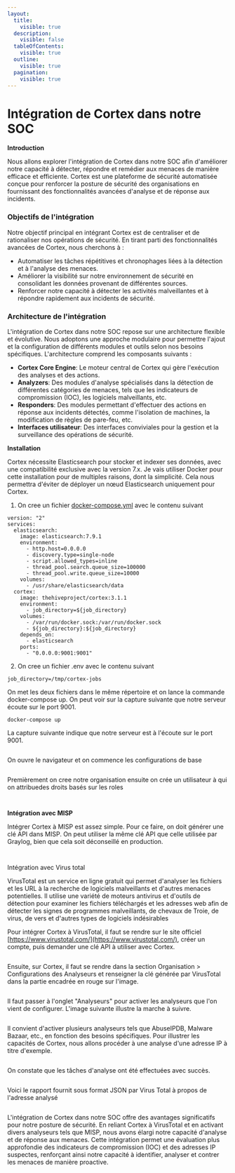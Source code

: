 ```yaml
---
layout:
  title:
    visible: true
  description:
    visible: false
  tableOfContents:
    visible: true
  outline:
    visible: true
  pagination:
    visible: true
---
```


# Intégration de Cortex dans notre SOC

**Introduction**

Nous allons explorer l'intégration de Cortex dans notre SOC afin d'améliorer notre capacité à détecter, répondre et remédier aux menaces de manière efficace et efficiente. Cortex est une plateforme de sécurité automatisée conçue pour renforcer la posture de sécurité des organisations en fournissant des fonctionnalités avancées d'analyse et de réponse aux incidents.

### Objectifs de l'intégration

Notre objectif principal en intégrant Cortex est de centraliser et de rationaliser nos opérations de sécurité. En tirant parti des fonctionnalités avancées de Cortex, nous cherchons à :

* Automatiser les tâches répétitives et chronophages liées à la détection et à l'analyse des menaces.
* Améliorer la visibilité sur notre environnement de sécurité en consolidant les données provenant de différentes sources.
* Renforcer notre capacité à détecter les activités malveillantes et à répondre rapidement aux incidents de sécurité.

### Architecture de l'intégration

L'intégration de Cortex dans notre SOC repose sur une architecture flexible et évolutive. Nous adoptons une approche modulaire pour permettre l'ajout et la configuration de différents modules et outils selon nos besoins spécifiques. L'architecture comprend les composants suivants :

* **Cortex Core Engine**: Le moteur central de Cortex qui gère l'exécution des analyses et des actions.
* **Analyzers**: Des modules d'analyse spécialisés dans la détection de différentes catégories de menaces, tels que les indicateurs de compromission (IOC), les logiciels malveillants, etc.
* **Responders**: Des modules permettant d'effectuer des actions en réponse aux incidents détectés, comme l'isolation de machines, la modification de règles de pare-feu, etc.
* **Interfaces utilisateur**: Des interfaces conviviales pour la gestion et la surveillance des opérations de sécurité.

**Installation**

Cortex nécessite Elasticsearch pour stocker et indexer ses données, avec une compatibilité exclusive avec la version 7.x. Je vais utiliser Docker pour cette installation pour de multiples raisons, dont la simplicité. Cela nous permettra d'éviter de déployer un nœud Elasticsearch uniquement pour Cortex.

1. On cree un fichier  [docker-compose.yml](https://raw.githubusercontent.com/TheHive-Project/Cortex/master/docker/cortex/docker-compose.yml) avec le contenu suivant&#x20;

```
version: "2"
services:
  elasticsearch:
    image: elasticsearch:7.9.1
    environment:
      - http.host=0.0.0.0
      - discovery.type=single-node
      - script.allowed_types=inline
      - thread_pool.search.queue_size=100000
      - thread_pool.write.queue_size=10000
    volumes:
      - /usr/share/elasticsearch/data
  cortex:
    image: thehiveproject/cortex:3.1.1
    environment:
      - job_directory=${job_directory}
    volumes:
      - /var/run/docker.sock:/var/run/docker.sock
      - ${job_directory}:${job_directory}
    depends_on:
      - elasticsearch
    ports:
      - "0.0.0.0:9001:9001"
```

2. On cree un fichier .env avec le contenu suivant&#x20;

```
job_directory=/tmp/cortex-jobs
```

On met les deux fichiers dans le même répertoire et on lance la commande docker-compose up. On peut voir sur la capture suivante que notre serveur écoute sur le port 9001.

```
docker-compose up
```

La capture suivante indique que notre serveur est à l'écoute sur le port 9001.

<figure><img src=".gitbook/assets/image (105).png" alt=""><figcaption></figcaption></figure>

On ouvre le navigateur et on commence les configurations de base

<figure><img src=".gitbook/assets/image (106).png" alt=""><figcaption></figcaption></figure>

Premièrement on cree notre organisation ensuite on crée un utilisateur à qui on attribuedes droits basés sur les roles

<figure><img src=".gitbook/assets/image (108).png" alt=""><figcaption></figcaption></figure>

<figure><img src=".gitbook/assets/image (107).png" alt=""><figcaption></figcaption></figure>

**Intégration avec MISP**

Intégrer Cortex à MISP est assez simple. Pour ce faire, on doit générer une clé API dans MISP. On peut utiliser la même clé API que celle utilisée par Graylog, bien que cela soit déconseillé en production.

<figure><img src=".gitbook/assets/image (135).png" alt=""><figcaption></figcaption></figure>

<figure><img src=".gitbook/assets/image (138).png" alt=""><figcaption></figcaption></figure>

Intégration avec Virus total

VirusTotal est un service en ligne gratuit qui permet d'analyser les fichiers et les URL à la recherche de logiciels malveillants et d'autres menaces potentielles. Il utilise une variété de moteurs antivirus et d'outils de détection pour examiner les fichiers téléchargés et les adresses web afin de détecter les signes de programmes malveillants, de chevaux de Troie, de virus, de vers et d'autres types de logiciels indésirables

Pour intégrer Cortex à VirusTotal, il faut se rendre sur le site officiel [https://www.virustotal.com/](https://www.virustotal.com/), créer un compte, puis demander une clé API à utiliser avec Cortex.

<figure><img src=".gitbook/assets/image (57).png" alt=""><figcaption></figcaption></figure>

Ensuite, sur Cortex, il faut se rendre dans la section Organisation > Configurations des Analyseurs et renseigner la clé générée par VirusTotal dans la partie encadrée en rouge sur l'image.

<figure><img src=".gitbook/assets/image (58).png" alt=""><figcaption></figcaption></figure>

Il faut passer à l'onglet "Analyseurs" pour activer les analyseurs que l'on vient de configurer. L'image suivante illustre la marche à suivre.

<figure><img src=".gitbook/assets/image (59).png" alt=""><figcaption></figcaption></figure>

Il convient d'activer plusieurs analyseurs tels que AbuseIPDB, Malware Bazaar, etc., en fonction des besoins spécifiques. Pour illustrer les capacités de Cortex, nous allons procéder à une analyse d'une adresse IP à titre d'exemple.

<figure><img src=".gitbook/assets/image (60).png" alt=""><figcaption></figcaption></figure>

On constate que les tâches d'analyse ont été effectuées avec succès.

<figure><img src=".gitbook/assets/image (61).png" alt=""><figcaption></figcaption></figure>

Voici le rapport fournit sous format JSON par Virus Total à propos de l'adresse analysé

<figure><img src=".gitbook/assets/image (62).png" alt=""><figcaption></figcaption></figure>

L'intégration de Cortex dans notre SOC  offre des avantages significatifs pour notre posture de sécurité. En reliant Cortex à VirusTotal et en activant divers analyseurs tels que MISP, nous avons élargi notre capacité d'analyse et de réponse aux menaces. Cette intégration permet une évaluation plus approfondie des indicateurs de compromission (IOC) et des adresses IP suspectes, renforçant ainsi notre capacité à identifier, analyser et contrer les menaces de manière proactive.

